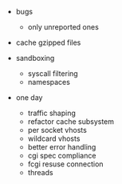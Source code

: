 
* bugs
  * only unreported ones

* cache gzipped files

* sandboxing
  * syscall filtering
  * namespaces

* one day
  * traffic shaping
  * refactor cache subsystem
  * per socket vhosts
  * wildcard vhosts
  * better error handling
  * cgi spec compliance
  * fcgi resuse connection
  * threads

